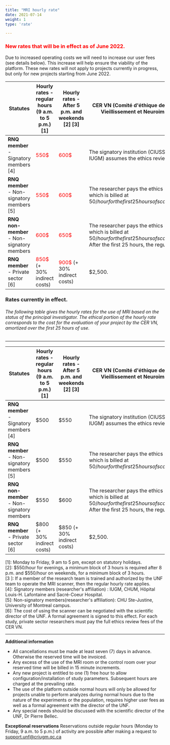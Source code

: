 ```yaml
---
title: "MRI hourly rate"
date: 2021-07-14
weight: 1
type: 'rate'

---
```

### <span style="color:red"> New rates that will be in effect as of June 2022.</span>
Due to increased operating costs we will need to increase our user fees (see details below). This increase will help ensure the viability of the platform. These new rates will not apply to projects currently in progress, but only for new projects starting from June 2022.

|Statutes       |Hourly rates - regular hours (9 a.m. to 5 p.m.) [1]|Hourly rates - After 5 p.m. and weekends [2] [3]|CER VN (Comité d'éthique de la recherche-Vieillissement et Neuroimagerie)rate |
|-------|---------------------------------------------|--------------------------------------------------|----------------------------------------------------------------------------------|
| **RNQ member** - Signatory members [4] | <span style="color:red"> 550$| <span style="color:red"> 600$ </span>| The signatory institution (CIUSSS-CSMTL-IUGM) assumes the ethics review fees. |
| **RNQ member** - Non-signatory members [5] | <span style="color:red"> 550$| <span style="color:red"> 600$ </span> | The researcher pays the ethics review fee which is billed at $50/hour for the first 25 hours of scanner use ($1250). |
| **RNQ non-member** - Non-signatory members | <span style="color:red"> 600$| <span style="color:red"> 650$ </span> | The researcher pays the ethics review fee which is billed at $50/hour for the first 25 hours of scanner use ($1250). After the first 25 hours, the regular rate applies. |
| **RNQ member** - Private sector [6] | <span style="color:red"> 850$ </span> (+ 30% indirect costs) | <span style="color:red"> 900$ </span> (+ 30% indirect costs) | $2,500. |

### Rates currently in effect.
###### The following table gives the hourly rates for the use of MRI based on the status of the principal investigator. The ethical portion of the hourly rate corresponds to the cost for the evaluation of your project by the CER VN, amortized over the first 25 hours of use.
---
|Statutes       |Hourly rates - regular hours (9 a.m. to 5 p.m.) [1]|Hourly rates - After 5 p.m. and weekends [2] [3]|CER VN (Comité d'éthique de la recherche-Vieillissement et Neuroimagerie)rate |
|-------|---------------------------------------------|--------------------------------------------------|----------------------------------------------------------------------------------|
| **RNQ member** - Signatory members [4] | $500 | $550 | The signatory institution (CIUSSS-CSMTL-IUGM) assumes the ethics review fees. |
| **RNQ member** - Non-signatory members [5] | $500 | $550 | The researcher pays the ethics review fee which is billed at $50/hour for the first 25 hours of scanner use ($1250). |
| **RNQ non-member** - Non-signatory members | $550 | $600 | The researcher pays the ethics review fee which is billed at $50/hour for the first 25 hours of scanner use ($1250). After the first 25 hours, the regular rate applies. |
| **RNQ member** - Private sector [6] | $800 (+ 30% indirect costs) | $850 (+ 30% indirect costs) | $2,500. |

[1]: Monday to Friday, 9 am to 5 pm, except on statutory holidays. <br/> [2]: $550/hour for evenings, a minimum block of 3 hours is required after 8 p.m. and $550/hour on weekends, for a minimum block of 3 hours. <br/> [3 ]: If a member of the research team is trained and authorized by the UNF team to operate the MRI scanner, then the regular hourly rate applies. <br/> [4]: ​​Signatory members (researcher's affiliation) : IUGM, CHUM, Hôpital Louis-H. Lafontaine and Sacré-Coeur Hospital. <br/> [5]: Non-signatory members(researcher's affiliation): CHU Ste-Justine, University of Montreal campus. <br/> [6]: The cost of using the scanner can be negotiated with the scientific director of the UNF. A formal agreement is signed to this effect. For each study, private sector researchers must pay the full ethics review fees of the CER VN.



---


__Additional information__

- All cancellations must be made at least seven (7) days in advance. Otherwise the reserved time will be invoiced.
- Any excess of the use of the MRI room or the control room over your reserved time will be billed in 15 minute increments.
- Any new project is entitled to one (1) free hour to allow configuration/installation of study parameters. Subsequent hours are charged at the prevailing rate.
- The use of the platform outside normal hours will only be allowed for projects unable to perform analyzes during normal hours due to the nature of the experiments or the population, requires higher user fees as well as a formal agreement with the director of the UNF.
- Any special needs should be discussed with the scientific director of the UNF, Dr Pierre Bellec.



__Exceptional reservations__
Reservations outside regular hours (Monday to Friday, 9 a.m. to 5 p.m.) of activity are possible after making a request to support.unf@criugm.qc.ca
